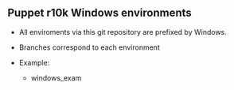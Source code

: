 Puppet r10k Windows environments
--------------------------------
- All enviroments via this git repository are prefixed by Windows.

- Branches correspond to each environment

- Example:
	- windows_exam
